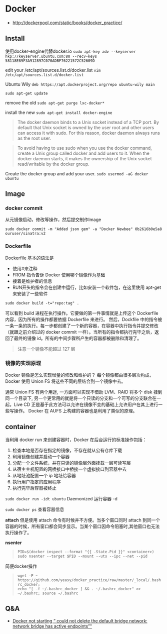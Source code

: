 Docker
======

- http://dockerpool.com/static/books/docker_practice/

## Install

使用docker-engine代替docker.io
`sudo apt-key adv --keyserver hkp://keyserver.ubuntu.com:80 --recv-keys 58118E89F3A912897C070ADBF76221572C52609D`

edit your /etc/apt/sources.list.d/docker.list
`vim /etc/apt/sources.list.d/docker.list`

Ubuntu Wily
`deb https://apt.dockerproject.org/repo ubuntu-wily main`

`sudo apt-get update`

remove the old
`sudo apt-get purge lxc-docker*`

install the new
`sudo apt-get install docker-engine`

> The docker daemon binds to a Unix socket instead of a TCP port. By default that Unix socket is owned by the user root and other users can access it with sudo. For this reason, docker daemon always runs as the root user.

> To avoid having to use sudo when you use the docker command, create a Unix group called docker and add users to it. When the docker daemon starts, it makes the ownership of the Unix socket read/writable by the docker group.

Create the docker group and add your user.
`sudo usermod -aG docker ubuntu`

## Image

### docker commit

从元镜像启动，修改等操作，然后提交制作Image

`sudo docker commit -m "Added json gem" -a "Docker Newbee" 0b2616b0e5a8 ouruser/sinatra:v2`

### Dockerfile

Dockerfile 基本的语法是

- 使用#来注释
- FROM 指令告诉 Docker 使用哪个镜像作为基础
- 接着是维护者的信息
- RUN开头的指令会在创建中运行，比如安装一个软件包，在这里使用 apt-get 来安装了一些软件

`sudo docker build -t="repo:tag" .`

可以看到 build 进程在执行操作。它要做的第一件事情就是上传这个 Dockerfile 内容，因为所有的操作都要依据 Dockerfile 来进行。 然后，Dockfile 中的指令被一条一条的执行。每一步都创建了一个新的容器，在容器中执行指令并提交修改（就跟之前介绍过的 docker commit 一样）。当所有的指令都执行完毕之后，返回了最终的镜像 id。所有的中间步骤所产生的容器都被删除和清理了。

> 注意一个镜像不能超过 127 层

### 镜像的实现原理

Docker 镜像是怎么实现增量的修改和维护的？ 每个镜像都由很多层次构成，Docker 使用 Union FS 将这些不同的层结合到一个镜像中去。

通常 Union FS 有两个用途, 一方面可以实现不借助 LVM、RAID 将多个 disk 挂到同一个目录下,
另一个更常用的就是将一个只读的分支和一个可写的分支联合在一起，Live CD 正是基于此方法可以允许在镜像不变的基础上允许用户在其上进行一些写操作。
Docker 在 AUFS 上构建的容器也是利用了类似的原理。

## container

当利用 docker run 来创建容器时，Docker 在后台运行的标准操作包括：

1. 检查本地是否存在指定的镜像，不存在就从公有仓库下载
2. 利用镜像创建并启动一个容器
3. 分配一个文件系统，并在只读的镜像层外面挂载一层可读写层
4. 从宿主主机配置的网桥接口中桥接一个虚拟接口到容器中去
5. 从地址池配置一个 ip 地址给容器
6. 执行用户指定的应用程序
7. 执行完毕后容器被终止

`sudo docker run -idt ubuntu` Daemonized 运行容器 -d  

`sudo docker ps` 查看容器信息

**attach** 但是使用 attach 命令有时候并不方便。当多个窗口同时 attach 到同一个容器的时候，所有窗口都会同步显示。当某个窗口因命令阻塞时,其他窗口也无法执行操作了。

**nsenter**
> `PID=$(docker inspect --format "{{ .State.Pid }}" <container>)`  
> `sudo nsenter --target $PID --mount --uts --ipc --net --pid`

简便docker操作
> `wget -P ~ https://github.com/yeasy/docker_practice/raw/master/_local/.bashrc_docker;`  
> `echo "[ -f ~/.bashrc_docker ] && . ~/.bashrc_docker" >> ~/.bashrc; source ~/.bashrc`

## Q&A

- [Docker not starting “ could not delete the default bridge network: network bridge has active endpoints”"](http://stackoverflow.com/questions/33600154/docker-not-starting-could-not-delete-the-default-bridge-network-network-bridg)
